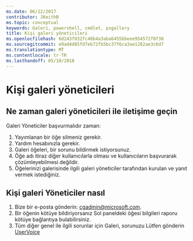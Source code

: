 ```yaml
---
ms.date: 06/12/2017
contributor: JKeithB
ms.topic: conceptual
keywords: Galeri, powershell, cmdlet, psgallery
title: Kişi galeri yöneticileri
ms.openlocfilehash: 6d243f032fc48b4a3aba6455bbeee954572f0738
ms.sourcegitcommit: e9ad4d85fd7eb72fb5bc37f6ca3ae1282ae3c6d7
ms.translationtype: MT
ms.contentlocale: tr-TR
ms.lasthandoff: 05/10/2018
---
```

# <a name="contact-gallery-administrators"></a>Kişi galeri yöneticileri

## <a name="when-to-contact-gallery-administrators"></a>Ne zaman galeri yöneticileri ile iletişime geçin

Galeri Yöneticiler başvurmalıdır zaman:

1. Yayımlanan bir öğe silmeniz gerekir.
2. Yardım hesabınızla gerekir.
3. Galeri öğeleri, bir sorunu bildirmek istiyorsunuz.
4. Öğe adı itiraz diğer kullanıcılarla olması ve kullanıcıların başvurarak çözümleyebilmesi değildir.
5. Öğelerinizi galerisinde ilgili galeri yöneticiler tarafından kurulan ve yanıt vermek istediğiniz.

## <a name="how-to-contact-gallery-administrators"></a>Kişi galeri Yöneticiler nasıl

1. Bize bir e-posta gönderin: cgadmin@microsoft.com.
2. Bir öğenin kötüye bildiriyorsanız Sol paneldeki öğesi bilgileri raporu kötüye bağlantıya bulabilirsiniz.
3. Tüm diğer genel ile ilgili sorunlar için Galeri, sorunuzu Lütfen gönderin [UserVoice](http://windowsserver.uservoice.com/forums/301869-powershell)